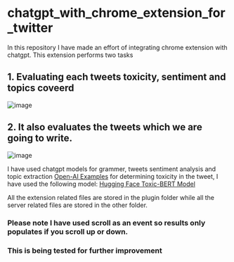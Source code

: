 # chatgpt_with_chrome_extension_for_twitter
In this repository I have made an effort of integrating chrome extension with chatgpt. This extension performs two tasks
## 1. Evaluating each tweets toxicity, sentiment and topics coveerd

![image](https://user-images.githubusercontent.com/22698201/223541189-d4f0dd11-60f9-43ed-af04-25c3a0af8cbd.png)

## 2. It also evaluates the tweets which we are going to write.

![image](https://user-images.githubusercontent.com/22698201/223541816-f98afba1-4281-4095-a0d0-a06405169fc3.png)


I have used chatgpt models for grammer, tweets sentiment analysis and topic extraction [Open-AI Examples](https://platform.openai.com/examples) for determining toxicity in the tweet, I have used the following model: [Hugging Face Toxic-BERT Model](https://huggingface.co/unitary/toxic-bert)

All the extension related files are stored in the plugin folder while all the server related files are stored in the other folder.
### Please note I have used scroll as an event so results only populates if you scroll up or down.
### This is being tested for further improvement
